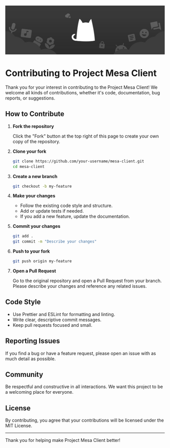 ![Start background image for GitHub's README](public/startbgforgithub.jpg)

# Contributing to Project Mesa Client

Thank you for your interest in contributing to the Project Mesa Client! We welcome all kinds of contributions, whether it's code, documentation, bug reports, or suggestions.

## How to Contribute

1. **Fork the repository**

   Click the "Fork" button at the top right of this page to create your own copy of the repository.

2. **Clone your fork**

   ```bash
   git clone https://github.com/your-username/mesa-client.git
   cd mesa-client
   ```

3. **Create a new branch**

   ```bash
   git checkout -b my-feature
   ```

4. **Make your changes**

   - Follow the existing code style and structure.
   - Add or update tests if needed.
   - If you add a new feature, update the documentation.

5. **Commit your changes**

   ```bash
   git add .
   git commit -m "Describe your changes"
   ```

6. **Push to your fork**

   ```bash
   git push origin my-feature
   ```

7. **Open a Pull Request**

   Go to the original repository and open a Pull Request from your branch. Please describe your changes and reference any related issues.

## Code Style

- Use Prettier and ESLint for formatting and linting.
- Write clear, descriptive commit messages.
- Keep pull requests focused and small.

## Reporting Issues

If you find a bug or have a feature request, please open an issue with as much detail as possible.

## Community

Be respectful and constructive in all interactions. We want this project to be a welcoming place for everyone.

## License

By contributing, you agree that your contributions will be licensed under the MIT License.

---

Thank you for helping make Project Mesa Client better!

